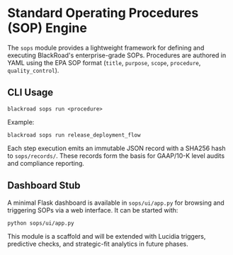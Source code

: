 # Standard Operating Procedures (SOP) Engine

The `sops` module provides a lightweight framework for defining and executing
BlackRoad's enterprise-grade SOPs. Procedures are authored in YAML using the EPA
SOP format (`title`, `purpose`, `scope`, `procedure`, `quality_control`).

## CLI Usage

```
blackroad sops run <procedure>
```

Example:

```
blackroad sops run release_deployment_flow
```

Each step execution emits an immutable JSON record with a SHA256 hash to
`sops/records/`.  These records form the basis for GAAP/10-K level audits and
compliance reporting.

## Dashboard Stub

A minimal Flask dashboard is available in `sops/ui/app.py` for browsing and
triggering SOPs via a web interface.  It can be started with:

```
python sops/ui/app.py
```

This module is a scaffold and will be extended with Lucidia triggers,
predictive checks, and strategic-fit analytics in future phases.
